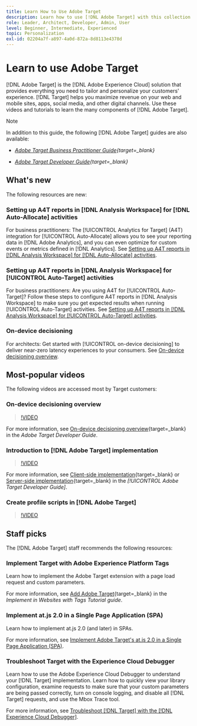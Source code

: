 ```yaml
---
title: Learn How to Use Adobe Target
description: Learn how to use [!DNL Adobe Target] with this collection of tutorials and videos covering all its components.
role: Leader, Architect, Developer, Admin, User
level: Beginner, Intermediate, Experienced
topic: Personalization
exl-id: 02204a7f-a897-4a0d-872a-8d8113e4378d
---
```

# Learn to use Adobe Target

[!DNL Adobe Target] is the [!DNL Adobe Experience Cloud] solution that provides everything you need to tailor and personalize your customers' experience. [!DNL Target] helps you maximize revenue on your web and mobile sites, apps, social media, and other digital channels. Use these videos and tutorials to learn the many components of [!DNL Adobe Target].

>[!NOTE]
>
>In addition to this guide, the following [!DNL Adobe Target] guides are also available:
>
>* *[Adobe Target Business Practitioner Guide](https://experienceleague.adobe.com/docs/target/using/target-home.html){target=_blank}*
>
>* *[Adobe Target Developer Guide](https://experienceleague.adobe.com/docs/target-dev/developer/overview.html){target=_blank}*

## What's new

The following resources are new:

### Setting up A4T reports in [!DNL Analysis Workspace] for [!DNL Auto-Allocate] activities
   
For business practitioners: The [!UICONTROL Analytics for Target] (A4T) integration for [!UICONTROL Auto-Allocate] allows you to see your reporting data in [!DNL Adobe Analytics], and you can even optimize for custom events or metrics defined in [!DNL Analytics]. See [Setting up A4T reports in [!DNL Analysis Workspace] for [!DNL Auto-Allocate] activities](integrations/set-up-a4t-reports-in-analysis-workspace-for-auto-allocate-activities.md).

### Setting up A4T reports in [!DNL Analysis Workspace] for [!UICONTROL Auto-Target] activities

For business practitioners: Are you using A4T for [!UICONTROL Auto-Target]? Follow these steps to configure A4T reports in [!DNL Analysis Workspace] to make sure you get expected results when running [!UICONTROL Auto-Target] activities. See [Setting up A4T reports in [!DNL Analysis Workspace] for [!UICONTROL Auto-Target] activities](integrations/set-up-a4t-reports-in-analysis-workspace-for-auto-target-activities.md).

### On-device decisioning

For architects: Get started with [!UICONTROL on-device decisioning] to deliver near-zero latency experiences to your consumers. See [On-device decisioning overview](implementation/on-device-decisioning-overview.md).

## Most-popular videos

The following videos are accessed most by Target customers:

### On-device decisioning overview

>[!VIDEO](https://video.tv.adobe.com/v/329032/?quality=12)

For more information, see [On-device decisioning overview](https://experienceleague.adobe.com/docs/target-dev/developer/server-side/on-device-decisioning/overview.html){target=_blank} in the *Adobe Target Developer Guide*.

### Introduction to [!DNL Adobe Target] implementation

>[!VIDEO](https://video.tv.adobe.com/v/35139/?quality=12)

For more information, see [Client-side implementation](https://experienceleague.adobe.com/docs/target-dev/developer/client-side/overview.html){target=_blank} or [Server-side implementation](https://experienceleague.adobe.com/docs/target-dev/developer/server-side/server-side-overview.html){target=_blank} in the *[!UICONTROL Adobe Target Developer Guide]*.

### Create profile scripts in [!DNL Adobe Target]

>[!VIDEO](https://video.tv.adobe.com/v/17394/?quality=12)
   
## Staff picks

The [!DNL Adobe Target] staff recommends the following resources:

### Implement Target with Adobe Experience Platform Tags

Learn how to implement the Adobe Target extension with a page load request and custom parameters.

For more information, see [Add Adobe Target](https://experienceleague.adobe.com/docs/platform-learn/implement-in-websites/implement-solutions/target.html){target=_blank} in the *Implement in Websites with Tags Tutorial guide*.

### Implement at.js 2.0 in a Single Page Application (SPA)

Learn how to implement at.js 2.0 (and later) in SPAs.

For more information, see [Implement Adobe Target's at.js 2.0 in a Single Page Application (SPA)](implementation/implement-atjs-20-in-a-single-page-application.md).

### Troubleshoot Target with the Experience Cloud Debugger

Learn how to use the Adobe Experience Cloud Debugger to understand your [!DNL Target] implementation. Learn how to quickly view your library configuration, examine requests to make sure that your custom parameters are being passed correctly, turn on console logging, and disable all [!DNL Target] requests, and use the Mbox Trace tool.

For more information, see [Troubleshoot [!DNL Target] with the [!DNL Experience Cloud Debugger]](troubleshooting/troubleshoot-with-the-experience-cloud-debugger.md).


